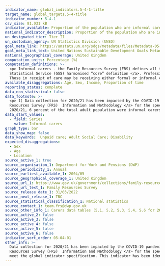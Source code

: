 ```yaml
---
indicator_name: global_indicators.5-4-1-title
target_name: global_targets.5-4-title
indicator_number: 5.4.1
csv_size: 81.031 kB
indicator_available: Proportion of the population who are informal carers & those who provide informal care.
national_indicator_description: Proportion of the population who are informal carers, by proportion of time per day on informal care care, age and sex. Proportion of those who provide informal care, by employment status, weekly income and hours caring per week.
un_designated_tier: Tier II
un_custodian_agency: UN Statistics Division (UNSD)
goal_meta_link: https://unstats.un.org/sdgs/metadata/files/Metadata-05-04-01.pdf
goal_meta_link_text: United Nations Sustainable Development Goals Metadata (PDF 337 KB)
national_geographical_coverage: United Kingdom
computation_units: Percentage (%)
computation_definitions: >-
  <p> Informal carers - the Family Resources Survey (FRS) defines all those giving help on an informal basis (that is, not as part of a paid job) as informal carers.  This definition is consistent with the <a href="https://gss.civilservice.gov.uk/policy-store/unpaid-care/"> Government
  Statistical Service (GSS) harmonised “core” definition </a>. Professional carers can also be informal carers if giving help outside of work. What should be counted as care is not prescriptively defined but includes activities such as going shopping for someone and helping with paperwork.
  Those in receipt of care may be receiving either formal or informal care or a mixture of both.</p>
available_disaggregations: Age, Sex, Income, Proportion of time 
reporting_status: complete
data_non_statistical: false
data_footnote: >-
  <p> 1) Data collection for 2020/21 has been impacted by the COVID-19 pandemic. Please see the background relevant <a href="https://www.gov.uk/government/statistics/family-resources-survey-financial-year-2020-to-2021/family-resources-survey-background-information-and-methodology"> Family
  Resources Survey (FRS)  Information and Methodology </a> for the specific adjustments that have been made in light of the COVID impacts on the sample. </p> <p> 2) For the series "Informal carers" the base population of the percentage is the total adult population, for instance "in
  2020/21, 6 percent of the total adult population were informal carers" . For the series "Of all informal carers" the base population of the percentage is all informal carers, for instance "in 2020/21, of all informal carers, 53 percent were in employment". </p>
data_start_values:
  - field: Series
    value: Informal carers
graph_type: bar
data_show_map: false
data_keywords:  Unpaid care; Adult Social Care; Disability 
expected_disaggregations:
  - Sex
  - Age
  - Location
source_active_1: true
source_organisation_1: Department for Work and Pensions (DWP)
source_periodicity_1: Annual
source_earliest_available_1: 2004/05
source_geographical_coverage_1: United Kingdom
source_url_1: https://www.gov.uk/government/collections/family-resources-survey--2
source_url_text_1: Family Resources Survey
source_release_date_1: 31/03/2022
source_next_release_1: TBC
source_statistical_classification_1: National statistics
source_contact_1: team.frs@dwp.gov.uk 
source_other_info_1: Carers data tables (5.1, 5.2, 5.3, 5.4, 5.6 for 2014/15 onwards)
source_active_2: false
source_active_3: false
source_active_4: false
source_active_5: false
source_active_6: false
indicator_sort_order: 05-04-01
other_info: >-
  Data collection for 2020/21 has been impacted by the COVID-19 pandemic. Please see the background relevant <a href="https://www.gov.uk/government/statistics/family-resources-survey-financial-year-2020-to-2021/family-resources-survey-background-information-and-methodology"> Family
  Resources Survey (FRS)  Information and Methodology </a> for the specific adjustments that have been made in light of the COVID impacts on the sample. This indicator is being used as an approximation of the UN SDG Indicator. Where possible, we will work to identify or develop UK data to
  meet the global indicator specification. This indicator has been identified in collaboration with topic experts.
---
```

